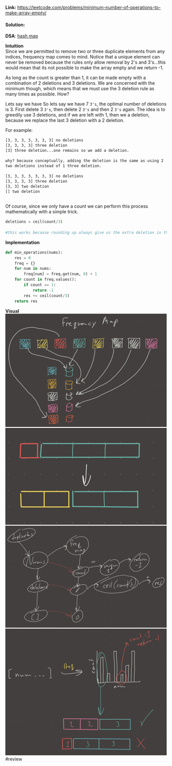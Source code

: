   
**Link:** https://leetcode.com/problems/minimum-number-of-operations-to-make-array-empty/  
#### Solution:  
  
**DSA**: [hash map](../DSA/hash%20map.md)  
  
**Intuition**  
Since we are permitted to remove two or three duplicate elements from any indices, frequency map comes to mind. Notice that a unique element can never be removed because the rules only allow removal by 2's and 3's...this would mean that its not possible to make the array empty and we return -1.   
  
As long as the count is greater than 1, it can be made empty with a combination of 2 deletions and 3 deletions. We are concerned with the minimum though, which means that we must use the 3 deletion rule as many times as possible. How?  
  
Lets say we have So lets say we have 7 `3's`, the optimal number of deletions is 3. First delete 3 `3's`, then delete 2 `3's` and then 2 `3's` again. The idea is to greedily use 3 deletions, and if we are left with 1, then we a deletion, because we replace the last 3 deletion with a 2 deletion.  
  
For example:  
```  
[3, 3, 3, 3, 3, 3, 3] no deletions  
[3, 3, 3, 3] three deletion  
[3] three deletion...one remains so we add a deletion.   
  
why? because conceptually, adding the deletion is the same as using 2 two deletions instead of 1 three deletion.  
  
[3, 3, 3, 3, 3, 3, 3] no deletions  
[3, 3, 3, 3] three deletion  
[3, 3] two deletion  
[] two deletion  
  
```  
  
Of course, since we only have a count we can perform this process mathematically with a simple trick.   
  
```python  
deletions = ceil(count/3)  
  
#this works because rounding up always give us the extra deletion in the event that there is a remainder  
```  
  
**Implementation**  
```python  
def min_operations(nums):  
	res = 0  
	freq = {}  
	for num in nums:  
		freq[num] = freq.get(num, 0) + 1  
	for count in freq.values():  
		if count == 1:  
			return -1  
		res += ceil(count/3)  
	return res  
```  
  
**Visual**   
![IMG_2ED8E4D77C5A-1.jpeg](./_pics/IMG_2ED8E4D77C5A-1.jpeg)  
![IMG_714E6254FA59-1.jpeg](./_pics/IMG_714E6254FA59-1.jpeg)  
![IMG_AE1CFCA9D276-1.jpeg](./_pics/IMG_AE1CFCA9D276-1.jpeg)  
![IMG_FEB07AE32C38-1.jpeg](./_pics/IMG_FEB07AE32C38-1.jpeg)  
#review   
  
  
